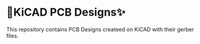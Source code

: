 # 🚀KiCAD PCB Designs✨
This repository contains PCB Designs createed on KiCAD with their gerber files.
